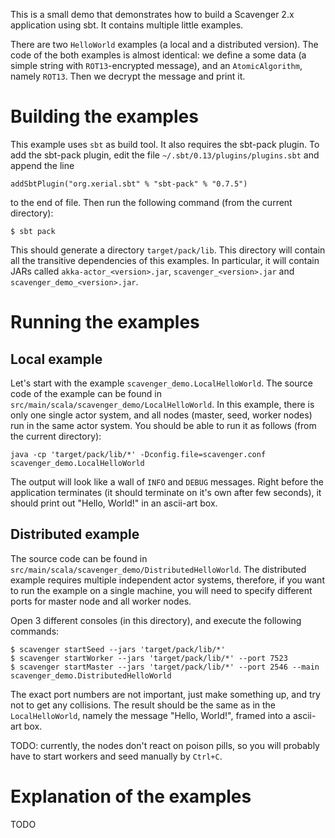 This is a small demo that demonstrates how to 
build a Scavenger 2.x application using sbt.
It contains multiple little examples.

There are two `HelloWorld` examples (a local and a distributed version).
The code of the both examples is almost identical: we define a some
data (a simple string with `ROT13`-encrypted message), and an `AtomicAlgorithm`,
namely `ROT13`. Then we decrypt the message and print it. 

# Building the examples
This example uses `sbt` as build tool.
It also requires the sbt-pack plugin.
To add the sbt-pack plugin, edit the file `~/.sbt/0.13/plugins/plugins.sbt` and 
append the line 

    addSbtPlugin("org.xerial.sbt" % "sbt-pack" % "0.7.5")

to the end of file. Then run the following command (from the current directory):

    $ sbt pack

This should generate a directory `target/pack/lib`. 
This directory will contain all the transitive 
dependencies of this examples. In particular, it will contain
JARs called `akka-actor_<version>.jar`, `scavenger_<version>.jar` and
`scavenger_demo_<version>.jar`.

# Running the examples

## Local example 

Let's start with the example `scavenger_demo.LocalHelloWorld`.
The source code of the example can be found in `src/main/scala/scavenger_demo/LocalHelloWorld`.
In this example, there is only one single actor system, and all nodes 
(master, seed, worker nodes) run in the same actor system.
You should be able to run it as follows (from the current directory):

    java -cp 'target/pack/lib/*' -Dconfig.file=scavenger.conf scavenger_demo.LocalHelloWorld

The output will look like a wall of `INFO` and `DEBUG` messages. 
Right before the application terminates (it should terminate on it's own after few seconds),
it should print out "Hello, World!" in an ascii-art box.

## Distributed example

The source code can be found in `src/main/scala/scavenger_demo/DistributedHelloWorld`.
The distributed example requires multiple independent actor systems, therefore,
if you want to run the example on a single machine, you will need to specify different
ports for master node and all worker nodes.

Open 3 different consoles (in this directory), and execute the following commands:

    $ scavenger startSeed --jars 'target/pack/lib/*'
    $ scavenger startWorker --jars 'target/pack/lib/*' --port 7523
    $ scavenger startMaster --jars 'target/pack/lib/*' --port 2546 --main scavenger_demo.DistributedHelloWorld

The exact port numbers are not important, just make something up, and try not to get any collisions.
The result should be the same as in the `LocalHelloWorld`, namely the message "Hello, World!",
framed into a ascii-art box.

TODO: currently, the nodes don't react on poison pills, so you will probably have to start 
workers and seed manually by `Ctrl+C`.

# Explanation of the examples
TODO
